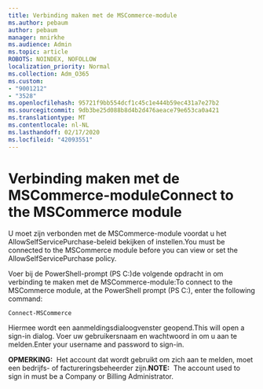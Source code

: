 ```yaml
---
title: Verbinding maken met de MSCommerce-module
ms.author: pebaum
author: pebaum
manager: mnirkhe
ms.audience: Admin
ms.topic: article
ROBOTS: NOINDEX, NOFOLLOW
localization_priority: Normal
ms.collection: Adm_O365
ms.custom:
- "9001212"
- "3528"
ms.openlocfilehash: 95721f9bb554dcf1c45c1e444b59ec431a7e27b2
ms.sourcegitcommit: 9db3be25d088b8d4b2d476aeace79e653ca0a421
ms.translationtype: MT
ms.contentlocale: nl-NL
ms.lasthandoff: 02/17/2020
ms.locfileid: "42093551"
---
```

# <a name="connect-to-the-mscommerce-module"></a><span data-ttu-id="7cd59-102">Verbinding maken met de MSCommerce-module</span><span class="sxs-lookup"><span data-stu-id="7cd59-102">Connect to the MSCommerce module</span></span>

<span data-ttu-id="7cd59-103">U moet zijn verbonden met de MSCommerce-module voordat u het AllowSelfServicePurchase-beleid bekijken of instellen.</span><span class="sxs-lookup"><span data-stu-id="7cd59-103">You must be connected to the MSCommerce module before you can view or set the AllowSelfServicePurchase policy.</span></span>  

<span data-ttu-id="7cd59-104">Voer bij de PowerShell-prompt (PS C:\)de volgende opdracht in om verbinding te maken met de MSCommerce-module:</span><span class="sxs-lookup"><span data-stu-id="7cd59-104">To connect to the MSCommerce module, at the PowerShell prompt (PS C:\), enter the following command:</span></span>

    Connect-MSCommerce

<span data-ttu-id="7cd59-105">Hiermee wordt een aanmeldingsdialoogvenster geopend.</span><span class="sxs-lookup"><span data-stu-id="7cd59-105">This will open a sign-in dialog.</span></span> <span data-ttu-id="7cd59-106">Voer uw gebruikersnaam en wachtwoord in om u aan te melden.</span><span class="sxs-lookup"><span data-stu-id="7cd59-106">Enter your username and password to sign-in.</span></span>

<span data-ttu-id="7cd59-107">**OPMERKING:**&nbsp;&nbsp;Het account dat wordt gebruikt om zich aan te melden, moet een bedrijfs- of factureringsbeheerder zijn.</span><span class="sxs-lookup"><span data-stu-id="7cd59-107">**NOTE:**&nbsp;&nbsp;The account used to sign in must be a Company or Billing Administrator.</span></span>
